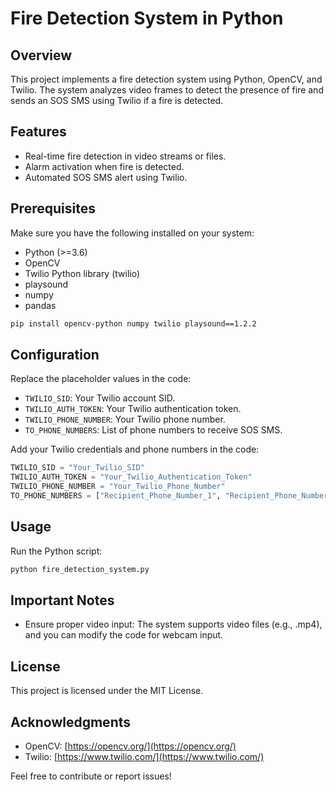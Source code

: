 # Fire Detection System in Python

## Overview

This project implements a fire detection system using Python, OpenCV, and Twilio. The system analyzes video frames to detect the presence of fire and sends an SOS SMS using Twilio if a fire is detected.

## Features

- Real-time fire detection in video streams or files.
- Alarm activation when fire is detected.
- Automated SOS SMS alert using Twilio.

## Prerequisites

Make sure you have the following installed on your system:

- Python (>=3.6)
- OpenCV
- Twilio Python library (twilio)
- playsound
- numpy
- pandas

```bash
pip install opencv-python numpy twilio playsound==1.2.2
```

## Configuration

Replace the placeholder values in the code:

- `TWILIO_SID`: Your Twilio account SID.
- `TWILIO_AUTH_TOKEN`: Your Twilio authentication token.
- `TWILIO_PHONE_NUMBER`: Your Twilio phone number.
- `TO_PHONE_NUMBERS`: List of phone numbers to receive SOS SMS.

Add your Twilio credentials and phone numbers in the code:

```python
TWILIO_SID = "Your_Twilio_SID"
TWILIO_AUTH_TOKEN = "Your_Twilio_Authentication_Token"
TWILIO_PHONE_NUMBER = "Your_Twilio_Phone_Number"
TO_PHONE_NUMBERS = ["Recipient_Phone_Number_1", "Recipient_Phone_Number_2"]

```

## Usage

Run the Python script:

```bash
python fire_detection_system.py
```

## Important Notes

- Ensure proper video input: The system supports video files (e.g., .mp4), and you can modify the code for webcam input.

## License

This project is licensed under the MIT License.

## Acknowledgments

- OpenCV: [https://opencv.org/](https://opencv.org/)
- Twilio: [https://www.twilio.com/](https://www.twilio.com/)

Feel free to contribute or report issues!





